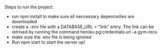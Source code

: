 Steps to run the project: 
- run npm install to make sure all neccessary depencedies are downloaded 
- create a -env file with a DATABASE_URL = "link" entry. The link can be retrived by running the command     heroku pg:credentials:url -a gym-recs
- make sure the .env file is being ignored 
- Run npm start to start the server up!